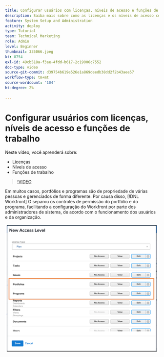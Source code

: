 ```yaml
---
title: Configurar usuários com licenças, níveis de acesso e funções de trabalho
description: Saiba mais sobre como as licenças e os níveis de acesso controlam o acesso dos usuários. Saiba como as funções de trabalho são usadas no sistema.
feature: System Setup and Administration
activity: deploy
type: Tutorial
team: Technical Marketing
role: Admin
level: Beginner
thumbnail: 335066.jpeg
kt: 8754
exl-id: 49cb518a-f3ae-4fdd-b617-2c19006c7552
doc-type: video
source-git-commit: d39754b619e526e1a869deedb38dd2f2b43aee57
workflow-type: tm+mt
source-wordcount: '104'
ht-degree: 2%

---
```


# Configurar usuários com licenças, níveis de acesso e funções de trabalho

Neste vídeo, você aprenderá sobre:

* Licenças
* Níveis de acesso
* Funções de trabalho

>[!VIDEO](https://video.tv.adobe.com/v/335066/?quality=12)

Em muitos casos, portfólios e programas são de propriedade de várias pessoas e gerenciados de forma diferente. Por causa disso, [!DNL Workfront] O separou os controles de permissão do portfólio e do programa, facilitando a configuração do Workfront por parte dos administradores de sistema, de acordo com o funcionamento dos usuários e da organização.

![[!UICONTROL Portfolio] e [!UICONTROL Programas] configurações realçadas em [!UICONTROL Novo Nível de Acesso] janela](assets/admin-fund-access-levels.png)
